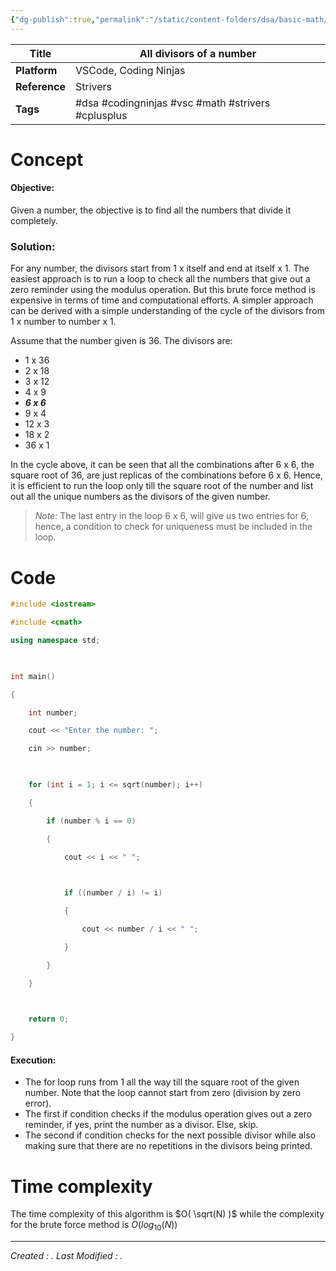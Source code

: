 ```yaml
---
{"dg-publish":true,"permalink":"/static/content-folders/dsa/basic-math/all-divisors-of-a-number/","dgShowToc":true}
---
```



| **Title**     | All divisors of a number                           |
| ------------- | -------------------------------------------------- |
| **Platform**  | VSCode, Coding Ninjas                              |
| **Reference** | Strivers                                           |
| **Tags**      | #dsa #codingninjas #vsc #math #strivers #cplusplus |
# Concept

#### Objective: 

Given a number, the objective is to find all the numbers that divide it completely.

### Solution:

For any number, the divisors start from 1 x itself and end at itself x 1. The easiest approach is to run a loop to check all the numbers that give out a zero reminder using the modulus operation. But this brute force method is expensive in terms of time and computational efforts. A simpler approach can be derived with a simple understanding of the cycle of the divisors from 1 x number to number x 1.

Assume that the number given is 36. The divisors are:
- 1 x 36
- 2 x 18
- 3 x 12
- 4 x 9
- ***6 x 6***
- 9 x 4
- 12 x 3
- 18 x 2
- 36 x 1

In the cycle above, it can be seen that all the combinations after 6 x 6, the square root of 36, are just replicas of the combinations before 6 x 6. Hence, it is efficient to run the loop only till the square root of the number and list out all the unique numbers as the divisors of the given number.

>*Note:* The last entry in the loop 6 x 6, will give us two entries for 6, hence, a condition to check for uniqueness must be included in the loop.

# Code

```c++
#include <iostream>

#include <cmath>

using namespace std;

  

int main()

{

    int number;

    cout << "Enter the number: ";

    cin >> number;

  

    for (int i = 1; i <= sqrt(number); i++)

    {

        if (number % i == 0)

        {

            cout << i << " ";

  

            if ((number / i) != i)

            {

                cout << number / i << " ";

            }

        }

    }

  

    return 0;

}
```


#### Execution:

- The for loop runs from 1 all the way till the square root of the given number. Note that the loop cannot start from zero (division by zero error). 
- The first if condition checks if the modulus operation gives out a zero reminder, if yes, print the number as a divisor. Else, skip.
- The second if condition checks for the next possible divisor while also making sure that there are no repetitions in the divisors being printed.

# Time complexity

The time complexity of this algorithm is $O( \sqrt(N) )$ while the complexity for the brute force method is $O( log_{10} (N))$





---
*Created : .*
*Last Modified : .*